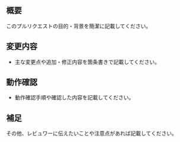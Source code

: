 <!-- I want to review in Japanese. -->

## 概要
このプルリクエストの目的・背景を簡潔に記載してください。

## 変更内容
- 主な変更点や追加・修正内容を箇条書きで記載してください。

## 動作確認
- 動作確認手順や確認した内容を記載してください。

## 補足
その他、レビュワーに伝えたいことや注意点があれば記載してください。

<!-- I want to review in Japanese. -->